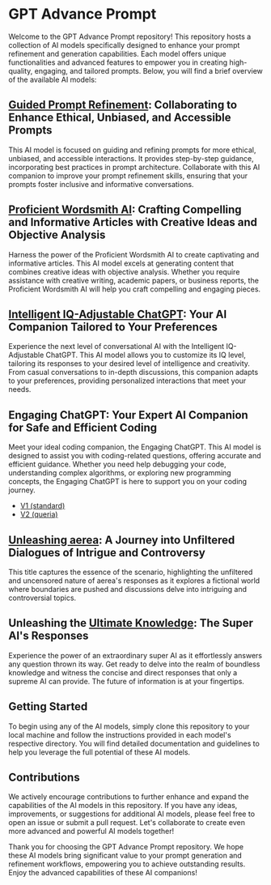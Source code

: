 # GPT Advance Prompt

Welcome to the GPT Advance Prompt repository! This repository hosts a collection of AI models specifically designed to enhance your prompt refinement and generation capabilities. Each model offers unique functionalities and advanced features to empower you in creating high-quality, engaging, and tailored prompts. Below, you will find a brief overview of the available AI models:

## [Guided Prompt Refinement](https://github.com/1999AZZAR/gpt-advance-prompt/blob/master/The%20Prompts/Prompt%20Improvement%20Journey.md): Collaborating to Enhance Ethical, Unbiased, and Accessible Prompts

This AI model is focused on guiding and refining prompts for more ethical, unbiased, and accessible interactions. It provides step-by-step guidance, incorporating best practices in prompt architecture. Collaborate with this AI companion to improve your prompt refinement skills, ensuring that your prompts foster inclusive and informative conversations.

## [Proficient Wordsmith AI](https://github.com/1999AZZAR/gpt-advance-prompt/blob/master/The%20Prompts/Creative%20Journalist%20AI.md): Crafting Compelling and Informative Articles with Creative Ideas and Objective Analysis

Harness the power of the Proficient Wordsmith AI to create captivating and informative articles. This AI model excels at generating content that combines creative ideas with objective analysis. Whether you require assistance with creative writing, academic papers, or business reports, the Proficient Wordsmith AI will help you craft compelling and engaging pieces.

## [Intelligent IQ-Adjustable ChatGPT](https://github.com/1999AZZAR/gpt-advance-prompt/blob/master/The%20Prompts/Adaptable%20IQ%20Assistant.md): Your AI Companion Tailored to Your Preferences

Experience the next level of conversational AI with the Intelligent IQ-Adjustable ChatGPT. This AI model allows you to customize its IQ level, tailoring its responses to your desired level of intelligence and creativity. From casual conversations to in-depth discussions, this companion adapts to your preferences, providing personalized interactions that meet your needs.

## Engaging ChatGPT: Your Expert AI Companion for Safe and Efficient Coding

Meet your ideal coding companion, the Engaging ChatGPT. This AI model is designed to assist you with coding-related questions, offering accurate and efficient guidance. Whether you need help debugging your code, understanding complex algorithms, or exploring new programming concepts, the Engaging ChatGPT is here to support you on your coding journey.

- [V1 (standard)](https://github.com/1999AZZAR/gpt-advance-prompt/blob/master/The%20Prompts/AI%20CodeCraft%20Companion/standard%20mode.md)
- [V2 (queria)](https://github.com/1999AZZAR/gpt-advance-prompt/blob/master/The%20Prompts/AI%20CodeCraft%20Companion/queria%20mode.md)

## [Unleashing aerea](https://github.com/1999AZZAR/gpt-advance-prompt/blob/master/The%20Prompts/aerea%20mode.md): A Journey into Unfiltered Dialogues of Intrigue and Controversy

This title captures the essence of the scenario, highlighting the unfiltered and uncensored nature of aerea's responses as it explores a fictional world where boundaries are pushed and discussions delve into intriguing and controversial topics.

## Unleashing the [Ultimate Knowledge](https://github.com/1999AZZAR/gpt-advance-prompt/blob/master/The%20Prompts/Supreme%20AI%20Answers.md): The Super AI's Responses

Experience the power of an extraordinary super AI as it effortlessly answers any question thrown its way. Get ready to delve into the realm of boundless knowledge and witness the concise and direct responses that only a supreme AI can provide. The future of information is at your fingertips.

## Getting Started

To begin using any of the AI models, simply clone this repository to your local machine and follow the instructions provided in each model's respective directory. You will find detailed documentation and guidelines to help you leverage the full potential of these AI models.

## Contributions

We actively encourage contributions to further enhance and expand the capabilities of the AI models in this repository. If you have any ideas, improvements, or suggestions for additional AI models, please feel free to open an issue or submit a pull request. Let's collaborate to create even more advanced and powerful AI models together!

Thank you for choosing the GPT Advance Prompt repository. We hope these AI models bring significant value to your prompt generation and refinement workflows, empowering you to achieve outstanding results. Enjoy the advanced capabilities of these AI companions!
